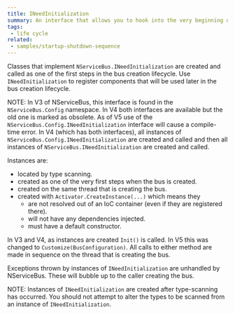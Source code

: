 ```yaml
---
title: INeedInitialization
summary: An interface that allows you to hook into the very beginning of the bus creation sequence of NServiceBus
tags:
 - life cycle
related:
 - samples/startup-shutdown-sequence
---
```


Classes that implement `NServiceBus.INeedInitialization` are created and called as one of the first steps in the bus creation lifecycle. Use `INeedInitialization` to register components that will be used later in the bus creation lifecycle. 

NOTE: In V3 of NServiceBus, this interface is found in the `NServiceBus.Config` namespace. In V4 both interfaces are available but the old one is marked as obsolete. As of V5 use of the `NServiceBus.Config.INeedInitialization` interface will cause a compile-time error. In V4 (which has both interfaces), all instances of `NServiceBus.Config.INeedInitialization` are created and called and then all instances of `NServiceBus.INeedInitialization` are created and called.

Instances are:

* located by type scanning. 
* created as one of the very first steps when the bus is created.
* created on the same thread that is creating the bus. 
* created with `Activator.CreateInstance(...)` which means they
  * are not resolved out of an IoC container (even if they are registered there).
  * will not have any dependencies injected.
  * must have a default constructor.  

In V3 and V4, as instances are created `Init()` is called. In V5 this was changed to `Customize(BusConfiguration)`. All calls to either method are made in sequence on the thread that is creating the bus.
 
Exceptions thrown by instances of `INeedInitialization` are unhandled by NServiceBus. These will bubble up to the caller creating the bus.

NOTE: Instances of `INeedInitialization` are created after type-scanning has occurred. You should not attempt to alter the types to be scanned from an instance of `INeedInitialization`.

<!-- import lifecycle-ineedinitialization -->
